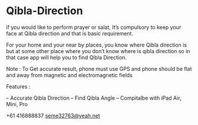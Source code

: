 # Qibla-Direction

if you would like to perform prayer or salat, It’s compulsory to keep your face at Qibla direction and that is basic requirement.

For your home and your near by places, you know where Qibla direction is but at some other place where you don’t know where is qibla direction so in that case app will help you to find Qibla Direction.

Note : To Get accurate result, phone must use GPS and phone should be flat and away from magnetic and electromagnetic fields

Features : 

– Accurate Qibla Direction 
– Find Qibla Angle 
– Compitalbe with iPad Air, Mini, Pro

+61 416888837 seme32763@yeah.net
